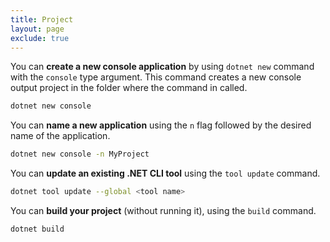 ```yaml
---
title: Project
layout: page
exclude: true
---
```


You can **create a new console application** by using `dotnet new` command with the `console` type argument. This command creates a new console output project in the folder where the command in called.
```bash
dotnet new console
```

You can **name a new application** using the `n` flag followed by the desired name of the application.
```bash
dotnet new console -n MyProject
```

You can **update an existing .NET CLI tool** using the `tool update` command.
```bash
dotnet tool update --global <tool name>
```

You can **build your project** (without running it), using the `build` command.
```bash
dotnet build
```